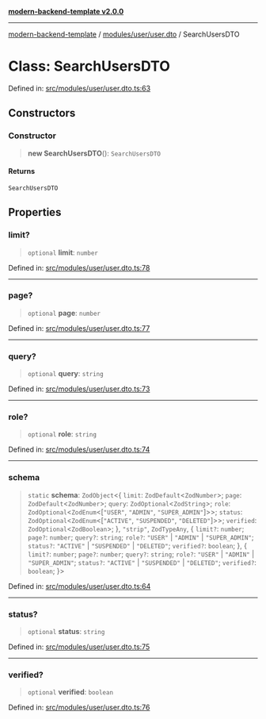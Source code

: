 [**modern-backend-template v2.0.0**](../../../../README.md)

***

[modern-backend-template](../../../../modules.md) / [modules/user/user.dto](../README.md) / SearchUsersDTO

# Class: SearchUsersDTO

Defined in: [src/modules/user/user.dto.ts:63](https://github.com/maemreyo/saas-4cus-nodejs/blob/2a5b3f3aa11335dfa561e80e1feabb8e6084261e/src/modules/user/user.dto.ts#L63)

## Constructors

### Constructor

> **new SearchUsersDTO**(): `SearchUsersDTO`

#### Returns

`SearchUsersDTO`

## Properties

### limit?

> `optional` **limit**: `number`

Defined in: [src/modules/user/user.dto.ts:78](https://github.com/maemreyo/saas-4cus-nodejs/blob/2a5b3f3aa11335dfa561e80e1feabb8e6084261e/src/modules/user/user.dto.ts#L78)

***

### page?

> `optional` **page**: `number`

Defined in: [src/modules/user/user.dto.ts:77](https://github.com/maemreyo/saas-4cus-nodejs/blob/2a5b3f3aa11335dfa561e80e1feabb8e6084261e/src/modules/user/user.dto.ts#L77)

***

### query?

> `optional` **query**: `string`

Defined in: [src/modules/user/user.dto.ts:73](https://github.com/maemreyo/saas-4cus-nodejs/blob/2a5b3f3aa11335dfa561e80e1feabb8e6084261e/src/modules/user/user.dto.ts#L73)

***

### role?

> `optional` **role**: `string`

Defined in: [src/modules/user/user.dto.ts:74](https://github.com/maemreyo/saas-4cus-nodejs/blob/2a5b3f3aa11335dfa561e80e1feabb8e6084261e/src/modules/user/user.dto.ts#L74)

***

### schema

> `static` **schema**: `ZodObject`\<\{ `limit`: `ZodDefault`\<`ZodNumber`\>; `page`: `ZodDefault`\<`ZodNumber`\>; `query`: `ZodOptional`\<`ZodString`\>; `role`: `ZodOptional`\<`ZodEnum`\<\[`"USER"`, `"ADMIN"`, `"SUPER_ADMIN"`\]\>\>; `status`: `ZodOptional`\<`ZodEnum`\<\[`"ACTIVE"`, `"SUSPENDED"`, `"DELETED"`\]\>\>; `verified`: `ZodOptional`\<`ZodBoolean`\>; \}, `"strip"`, `ZodTypeAny`, \{ `limit?`: `number`; `page?`: `number`; `query?`: `string`; `role?`: `"USER"` \| `"ADMIN"` \| `"SUPER_ADMIN"`; `status?`: `"ACTIVE"` \| `"SUSPENDED"` \| `"DELETED"`; `verified?`: `boolean`; \}, \{ `limit?`: `number`; `page?`: `number`; `query?`: `string`; `role?`: `"USER"` \| `"ADMIN"` \| `"SUPER_ADMIN"`; `status?`: `"ACTIVE"` \| `"SUSPENDED"` \| `"DELETED"`; `verified?`: `boolean`; \}\>

Defined in: [src/modules/user/user.dto.ts:64](https://github.com/maemreyo/saas-4cus-nodejs/blob/2a5b3f3aa11335dfa561e80e1feabb8e6084261e/src/modules/user/user.dto.ts#L64)

***

### status?

> `optional` **status**: `string`

Defined in: [src/modules/user/user.dto.ts:75](https://github.com/maemreyo/saas-4cus-nodejs/blob/2a5b3f3aa11335dfa561e80e1feabb8e6084261e/src/modules/user/user.dto.ts#L75)

***

### verified?

> `optional` **verified**: `boolean`

Defined in: [src/modules/user/user.dto.ts:76](https://github.com/maemreyo/saas-4cus-nodejs/blob/2a5b3f3aa11335dfa561e80e1feabb8e6084261e/src/modules/user/user.dto.ts#L76)
